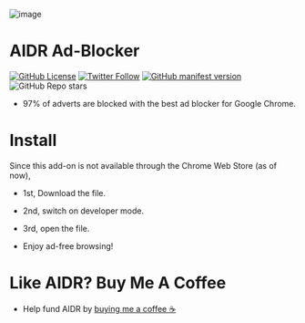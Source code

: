 ![image](https://user-images.githubusercontent.com/102999216/215234598-ec58e067-f2ac-469e-9b71-e2ceb90b2ccb.png)
# AIDR Ad-Blocker
[![GitHub License](https://img.shields.io/github/license/TimNotHere/AIDR-Ad-Blocker)](LICENSE)
[![Twitter Follow](https://img.shields.io/twitter/follow/NotTimNotHere?style=social)](https://twitter.com/nottimnothere)
[![GitHub manifest version](https://img.shields.io/github/manifest-json/v/TimNotHere/AIDR-Ad-Blocker)](manifest.json)
![GitHub Repo stars](https://img.shields.io/github/stars/TimNotHere/AIDR-Ad-Blocker?style=social)

* 97% of adverts are blocked with the best ad blocker for Google Chrome.
# Install
Since this add-on is not available through the Chrome Web Store (as of now),

* 1st, Download the file.

* 2nd, switch on developer mode.

* 3rd, open the file.

* Enjoy ad-free browsing!

# Like AIDR? Buy Me A Coffee

* Help fund AIDR by [buying me a coffee ☕️](https://www.buymeacoffee.com/NotTimNotHere)
